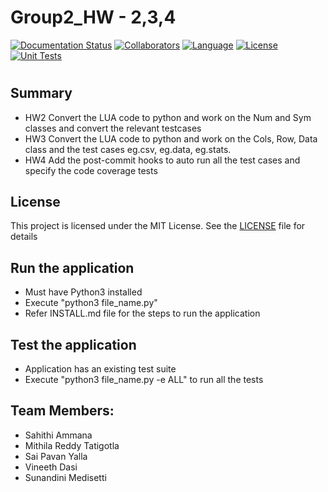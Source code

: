 # Group2_HW - 2,3,4
<!-- [![DOI](https://zenodo.org/badge/533100413.svg)](https://zenodo.org/badge/latestdoi/533100413) -->
[![Documentation Status](https://readthedocs.org/projects/ansicolortags/badge/?version=latest)](https://github.com/SunandiniM/Group2_HW2/blob/main/README.md)
[![Collaborators](https://img.shields.io/badge/Collaborators-5-orange.svg?style=flat)](https://github.com/SunandiniM/Group2_HW2/graphs/contributors)
[![Language](https://img.shields.io/badge/Language-Python-blue.svg?style=flat)](https://github.com/SunandiniM/Group2_HW2/search?l=python)
[![License](https://img.shields.io/badge/License-MIT-purple.svg?style=flat)](https://github.com/SunandiniM/Group2_HW2/blob/main/LICENSE)
[![Unit Tests](https://github.com/SunandiniM/Group2_HW2/actions/workflows/unit-tests.yml/badge.svg)](https://github.com/SunandiniM/Group2_HW2/actions/workflows/unit-tests.yml)
#

 ## Summary
 - HW2	Convert the LUA code to python and work on the Num and Sym classes and convert the relevant testcases
 - HW3	Convert the LUA code to python and work on the Cols, Row, Data class and the test cases eg.csv, eg.data, eg.stats.
 - HW4	Add the post-commit hooks to auto run all the test cases and specify the code coverage tests

## License

 This project is licensed under the MIT License. See the [LICENSE](https://github.com/SunandiniM/Group2_HW2/blob/main/LICENSE) file for details

## Run the application

 - Must have Python3 installed
 - Execute "python3 file_name.py"
 - Refer INSTALL.md file for the steps to run the application


## Test the application

 - Application has an existing test suite
 - Execute "python3 file_name.py -e ALL" to run all the tests
 
## Team Members:
 - Sahithi Ammana
 - Mithila Reddy Tatigotla
 - Sai Pavan Yalla
 - Vineeth Dasi
 - Sunandini Medisetti

